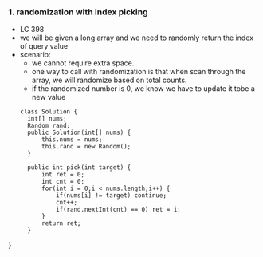 
### 1. randomization with index picking
- LC 398
- we will be given a long array and we need to randomly return the index of query value
- scenario:
  - we cannot require extra space.
  - one way to call with randomization is that when scan through the array, we will randomize based on total counts.
  - if the randomized number is 0, we know we have to update it tobe a new value
  ```
  class Solution {
    int[] nums;
    Random rand;
    public Solution(int[] nums) {
        this.nums = nums;
        this.rand = new Random();
    }
    
    public int pick(int target) {
        int ret = 0;
        int cnt = 0;
        for(int i = 0;i < nums.length;i++) {
            if(nums[i] != target) continue;
            cnt++;
            if(rand.nextInt(cnt) == 0) ret = i;
        }
        return ret;
    }
}
  ```
